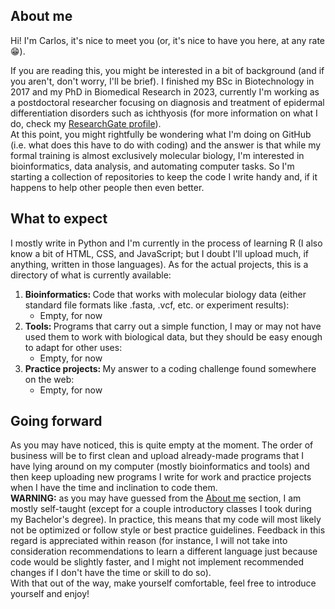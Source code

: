 ## About me
<p id="About me">
  Hi! I'm Carlos, it's nice to meet you (or, it's nice to have you here, at any rate 😁).
</p>
<p>
  If you are reading this, you might be interested in a bit of background (and if you aren't, don't worry, I'll be brief). I finished my BSc in Biotechnology in 2017 and my PhD in Biomedical Research in 2023, currently I'm working as a postdoctoral researcher focusing on diagnosis and treatment of epidermal differentiation disorders such as ichthyosis (for more information on what I do, check my <a href="https://www.researchgate.net/profile/Carlos-Gutierrez-Cerrajero">ResearchGate profile</a>).<br>
  At this point, you might rightfully be wondering what I'm doing on GitHub (i.e. what does this have to do with coding) and the answer is that while my formal training is almost exclusively molecular biology, I'm interested in bioinformatics, data analysis, and automating computer tasks. So I'm starting a collection of repositories to keep the code I write handy and, if it happens to help other people then even better.
</p>

## What to expect
<p id="What to expect">
  I mostly write in Python and I'm currently in the process of learning R (I also know a bit of HTML, CSS, and JavaScript; but I doubt I'll upload much, if anything, written in those languages). As for the actual projects, this is a directory of what is currently available:<br>
  <ol>
    <li>
      <b>Bioinformatics: </b>Code that works with molecular biology data (either standard file formats like .fasta, .vcf, etc. or experiment results):
      <ul>
        <li>Empty, for now</li>
      </ul>
    </li>
    <li>
      <b>Tools: </b>Programs that carry out a simple function, I may or may not have used them to work with biological data, but they should be easy enough to adapt for other uses:
      <ul>
        <li>Empty, for now</li>
      </ul>
    </li>
    <li>
      <b>Practice projects: </b>My answer to a coding challenge found somewhere on the web:
      <ul>
        <li>Empty, for now</li>
      </ul>
    </li>
  </ol>
</p>

## Going forward
<p id="Going forward">
  As you may have noticed, this is quite empty at the moment. The order of business will be to first clean and upload already-made programs that I have lying around on my computer (mostly bioinformatics and tools) and then keep uploading new programs I write for work and practice projects when I have the time and inclination to code them.<br>
  <b>WARNING:</b> as you may have guessed from the <a href="#About me">About me</a> section, I am mostly self-taught (except for a couple introductory classes I took during my Bachelor's degree). In practice, this means that my code will most likely not be optimized or follow style or best practice guidelines. Feedback in this regard is appreciated within reason (for instance, I will not take into consideration recommendations to learn a different language just because code would be slightly faster, and I might not implement recommended changes if I don't have the time or skill to do so).<br>
  With that out of the way, make yourself comfortable, feel free to introduce yourself and enjoy!
</p>

